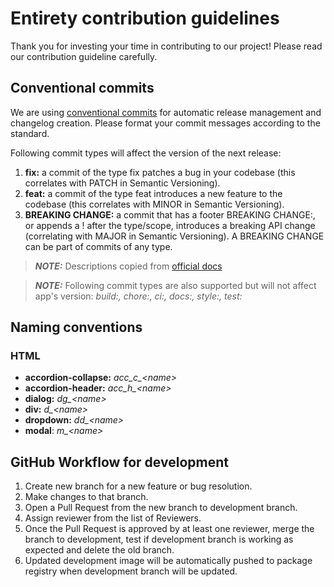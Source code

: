 # Entirety contribution guidelines

Thank you for investing your time in contributing to our project!
Please read our contribution guideline carefully.

## Conventional commits

We are using [conventional commits](https://www.conventionalcommits.org/)
for automatic release management and changelog creation.
Please format your commit messages according to the standard.

Following commit types will affect the version of the next release:

1. **fix:** a commit of the type fix patches a bug in your codebase (this correlates with PATCH in Semantic Versioning).
2. **feat:** a commit of the type feat introduces a new feature to the codebase (this correlates with MINOR in Semantic Versioning).
3. **BREAKING CHANGE:** a commit that has a footer BREAKING CHANGE:, or appends a ! after the type/scope, introduces a breaking API change (correlating with MAJOR in Semantic Versioning). A BREAKING CHANGE can be part of commits of any type.


> **_NOTE:_** Descriptions copied from [official docs](https://www.conventionalcommits.org/en/v1.0.0/#specification)

> **_NOTE:_** Following commit types are also supported but will not affect app's version: _build:, chore:, ci:, docs:,
> style:, test:_

## Naming conventions

### HTML

* **accordion-collapse:** _acc\_c\_\<name\>_
* **accordion-header:** _acc\_h\_\<name\>_
* **dialog:** _dg\_\<name\>_
* **div:** _d\_\<name\>_
* **dropdown:** _dd\_\<name\>_
* **modal**: _m\_\<name\>_

## GitHub Workflow for development

1. Create new branch for a new feature or bug resolution.
2. Make changes to that branch.
3. Open a Pull Request from the new branch to development branch.
4. Assign reviewer from the list of Reviewers.
5. Once the Pull Request is approved by at least one reviewer, merge the branch to development, test if development
branch is working as expected and delete the old branch.
6. Updated development image will be automatically pushed to package registry when development branch will be updated.
